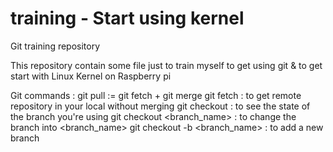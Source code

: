 # training - Start using kernel
Git training repository

This repository contain some file just to train myself to get using git & to get start with Linux Kernel
on Raspberry pi




Git commands :
git pull := git fetch + git merge
git fetch : to get remote repository in your local without merging
git checkout : to see the state of the branch you're using
git checkout <branch_name> : to change the branch into <branch_name>
git checkout -b <branch_name> : to add a new branch
